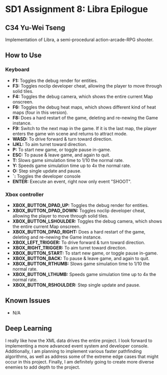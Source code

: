 # SD1 Assignment 8: Libra Epilogue

## C34 Yu-Wei Tseng

Implementation of Libra, a semi-procedural action-arcade-RPG shooter.

## How to Use

### Keyboard

- **F1:** Toggles the debug render for entities.
- **F3:** Toggles noclip developer cheat, allowing the player to move through solid tiles.
- **F4:** Toggles the debug camera, which shows the entire current Map onscreen.
- **F6:** Toggles the debug heat maps, which shows different kind of heat maps (four in this version).
- **F8:** Does a hard restart of the game, deleting and re-newing the Game instance.
- **F9:** Switch to the next map in the game. If it is the last map, the player enters the game win scene and returns to
  attract mode.
- **WASD:** To drive forward & turn toward direction.
- **IJKL:** To aim turret toward direction.
- **P:** To start new game, or toggle pause in-game.
- **ESC:** To pause & leave game, and again to quit.
- **T:** Slows game simulation time to 1/10 the normal rate.
- **Y:** Speeds game simulation time up to 4x the normal rate.
- **O:** Step single update and pause.
- **`:** Toggles the developer console
- **ENTER:** Execute an event, right now only event "SHOOT".

### Xbox controller

- **XBOX_BUTTON_DPAD_UP:** Toggles the debug render for entities.
- **XBOX_BUTTON_DPAD_DOWN:** Toggles noclip developer cheat, allowing the player to move through solid tiles.
- **XBOX_BUTTON_LSHOULDER:** Toggles the debug camera, which shows the entire current Map onscreen.
- **XBOX_BUTTON_DPAD_RIGHT:** Does a hard restart of the game, deleting and re-newing the Game instance.
- **XBOX_LEFT_TRIGGER:** To drive forward & turn toward direction.
- **XBOX_RIGHT_TRIGGER:** To aim turret toward direction.
- **XBOX_BUTTON_START:** To start new game, or toggle pause in-game.
- **XBOX_BUTTON_BACK:** To pause & leave game, and again to quit.
- **XBOX_BUTTON_RTHUMB:** Slows game simulation time to 1/10 the normal rate.
- **XBOX_BUTTON_LTHUMB:** Speeds game simulation time up to 4x the normal rate.
- **XBOX_BUTTON_RSHOULDER:** Step single update and pause.

## Known Issues

- N/A

## Deep Learning

I really like how the XML data drives the entire project.
I look forward to implementing a more advanced event system and developer console.
Additionally, I am planning to implement various faster pathfinding algorithms,
as well as address some of the extreme edge cases that might occur in this project.
Finally, I am definitely going to create more diverse enemies to add depth to the project.




